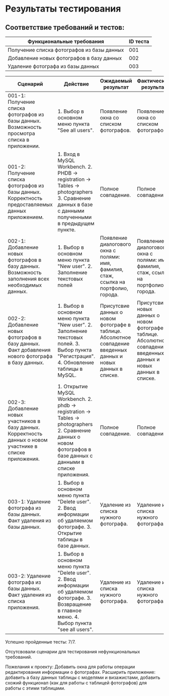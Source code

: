 # Результаты тестирования
## Соответствие требований и тестов:
| Функциональные требования         | ID теста           |
| ------------- |------------------|
| Получение списка фотографов из базы данных | 001 |              
| Добавление новых фотографов в базу данных    | 002 |
| Удаление фотографа из базы данных | 003 |


| Сценарий         | Действие           | Ожидаемый результат         | Фактический результат           | Оценка         |
| ---------------- |------------------- | ----------------------------|---------------------------------|----------------|
| 001-1: Получение списка фотографов из базы данных. Возможность просмотра списка в приложении. | 1. Выбор в основном меню пункта "See all users".  | Появление окна со списком фотографов. | Появление окна со списком фотографов  | Сценарий выполнен |
| 001-2: Получение списка фотографов из базы данных. Корректность предоставляемых данных приложением. | 1. Вход в  MySQL Workbench. 2. PHDB -> registration -> Tables -> photographers  3. Сравнение данных в базе с данными полученными в предыдущем пункте. | Полное совпадение. | Полное совпадение. | Сценарий выполнен |
| 002-1: Добавление новых фотографов в базу данных.  Возможность заполнения всех необходимых данных. | 1. Выбор в основном меню пункта "New user". 2. Заполнение текстовых полей| Появление диалогового окна с полями: имя, фамилия, стаж, ссылка на портфолио, города. | Появление диалогового окна с полями: имя, фамилия, стаж, ссылка на портфолио, города. | Сценарий выполнен |
| 002-2: Добавление новых фотографов в базу данных. Факт добавления нового фотографа в базу данных. | 1. Выбор в основном меню пункта "New user". 2. Заполнение текстовых полей. 3. Выбор пункта "Регистрация". 4. Обновление таблицы в MySQL.| Присутсвие данных о новом фотографе в таблице. Абсолютное совпадение введенных данных и новых данных в списке. | Присутсвие новых данных о новом фотографе в таблице. Абсолютное совпадение введенных данных и новых данных в списке. | Сценарий выполнен |
| 002-3: Добавление новых участников в базу данных. Корректность данных о новом участнике в списке приложения. | 1. Открытие  MySQL Workbench. 2. phdb -> registration -> Tables -> photographers 2. Сравнение данных о новом фотографов в базе данных с данными в списке приложения. | Полное совпадение. | Полное совпадение. | Сценарий выполнен |
| 003-1: Удаление фотографа из базы данных. Факт удаления из базы данных. | 1. Выбор в основном меню пункта "Delete user". 2. Ввод информации об удаляемом фотографе. 3. Открытие таблицы в базе данных. |  Удаление из списка нужного фотографа. | Удаление из списка нужного фотографа. | Сценарий выполнен |
| 003-2: Удаление фотографа из базы данных. Факт удаления из списка приложения. | 1. Выбор в основном меню пункта "Delete user". 2. Ввод информации об удаляемом фотографе. 3. Возвращение в главное меню. 4. Выбор пункта "see all users". |  Удаление из списка нужного фотографа. | Удаление из списка нужного фотографа. | Сценарий выполнен |


Успешно пройденные тесты: 7/7.

Отсутсвовали сценарии для тестирования нефункциональных требований.

Пожелания к проекту: Добавить окна для работы операции редактирования информации о фотографах. Расширить приложение: добавить а базу данных таблицы с моделями и визажистами, добавить схожий функционал (как для работы с таблицей фотографов) для работы с этими таблицами.
